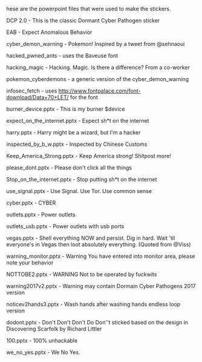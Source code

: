 hese are the powerpoint files that were used to make the stickers.

DCP 2.0 - This is the classic Dormant Cyber Pathogen sticker

EAB - Expect Anomalous Behavior

cyber_demon_warning - Pokemon! Inspired by a tweet from @sehnaoui

hacked_pwned_ants - uses the Baveuse font

hacking_magic - Hacking. Magic. Is there a difference? From a co-worker

pokemon_cyberdemons - a generic version of the cyber_demon_warning

infosec_fetch - uses http://www.fontpalace.com/font-download/Data+70+LET/ for the font

burner_device.pptx  - This is my burner $device

expect_on_the_internet.pptx - Expect sh*t on the internet

harry.pptx - Harry might be a wizard, but I'm a hacker

inspected_by_b_w.pptx - Inspected by Chinese Customs

Keep_America_Strong.pptx - Keep America strong! Shitpost more!

please_dont.pptx - Please don't click all the things

Stop_on_the_internet.pptx - Stop putting sh*t on the internet

use_signal.pptx - Use Signal.  Use Tor.  Use common sense

cyber.pptx - CYBER

outlets.pptx - Power outlets

outlets_usb.pptx - Power outlets with usb ports

vegas.pptx - Shell everything NOW and persist.  Dig in hard.  Wait 'til everyone's in Vegas then loot absolutely everything. (Quoted from @Viss)

warning_monitor.pptx - Warning You have entered into monitor area, please note your behavior

NOTTOBE2.pptx - WARNING Not to be operated by fuckwits

warning2017v2.pptx - Warning may contain Dormain Cyber Pathogens 2017 version

noticev2hands3.pptx - Wash hands after washing hands endless loop version

dodont.pptx - Don't Don't Don't Do Don''t sticked based on the design in Discovering Scarfolk by Richard Littler

100.pptx - 100% unhackable

we_no_yes.pptx - We No Yes.
